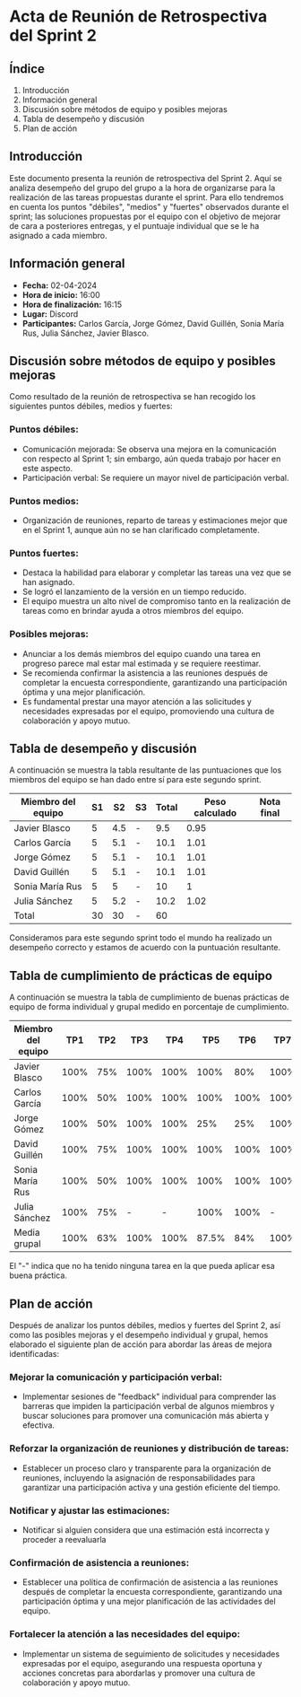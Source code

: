 # Acta de Reunión de Retrospectiva del Sprint 2

## Índice
1. Introducción
2. Información general
3. Discusión sobre métodos de equipo y posibles mejoras
4. Tabla de desempeño y discusión
5. Plan de acción

## Introducción
Este documento presenta la reunión de retrospectiva del Sprint 2. Aquí se analiza desempeño del grupo del grupo a la hora de organizarse para la realización de las tareas propuestas durante el sprint.
Para ello tendremos en cuenta los puntos "débiles", "medios" y "fuertes" observados durante el sprint; las soluciones propuestas por el equipo con el objetivo de mejorar de cara a posteriores entregas, y el puntuaje individual que se le ha asignado a cada miembro.

## Información general
- **Fecha:** 02-04-2024
- **Hora de inicio:** 16:00
- **Hora de finalización:** 16:15
- **Lugar:** Discord
- **Participantes:** Carlos García, Jorge Gómez, David Guillén, Sonia María Rus, Julia Sánchez, Javier Blasco.

## Discusión sobre métodos de equipo y posibles mejoras
Como resultado de la reunión de retrospectiva se han recogido los siguientes puntos débiles, medios y fuertes:

### Puntos débiles:
- Comunicación mejorada: Se observa una mejora en la comunicación con respecto al Sprint 1; sin embargo, aún queda trabajo por hacer en este aspecto.
- Participación verbal: Se requiere un mayor nivel de participación verbal.

### Puntos medios:
- Organización de reuniones, reparto de tareas y estimaciones mejor que en el Sprint 1, aunque aún no se han clarificado completamente.
### Puntos fuertes:
- Destaca la habilidad para elaborar y completar las tareas una vez que se han asignado.
- Se logró el lanzamiento de la versión en un tiempo reducido.
- El equipo muestra un alto nivel de compromiso tanto en la realización de tareas como en brindar ayuda a otros miembros del equipo.

### Posibles mejoras:
- Anunciar a los demás miembros del equipo cuando una tarea en progreso parece mal estar mal estimada y se requiere reestimar.
- Se recomienda confirmar la asistencia a las reuniones después de completar la encuesta correspondiente, garantizando una participación óptima y una mejor planificación.
- Es fundamental prestar una mayor atención a las solicitudes y necesidades expresadas por el equipo, promoviendo una cultura de colaboración y apoyo mutuo.

## Tabla de desempeño y discusión
A continuación se muestra la tabla resultante de las puntuaciones que los miembros del equipo se han dado entre sí para
este segundo sprint.

| Miembro del equipo | S1 | S2  | S3 | Total |  Peso calculado | Nota final
|--------------------|----|-----|----|-------|-----------------|--------------
| Javier Blasco      |  5 | 4.5 |  - |  9.5  |        0.95     |
| Carlos García      |  5 | 5.1 |  - |  10.1 |        1.01     |
| Jorge Gómez        |  5 | 5.1 |  - |  10.1 |        1.01     |
| David Guillén      |  5 | 5.1 |  - |  10.1 |        1.01     |
| Sonia María Rus    |  5 | 5   |  - |  10   |        1        |
| Julia Sánchez      |  5 | 5.2 |  - |  10.2 |        1.02     |
| Total              | 30 | 30  |  - |   60  |                 |

Consideramos para este segundo sprint todo el mundo ha realizado un desempeño correcto y estamos de acuerdo con la puntuación
resultante.

## Tabla de cumplimiento de prácticas de equipo
A continuación se muestra la tabla de cumplimiento de buenas prácticas de equipo de forma individual y grupal medido en porcentaje de cumplimiento.

| Miembro del equipo |  TP1 |  TP2 |  TP3 |  TP4 |  TP5 |  TP6 |  TP7 |
|--------------------|------|------|------|------|------|------|------|
| Javier Blasco      | 100% |  75% | 100% | 100% | 100% | 80%  | 100% |
| Carlos García      | 100% |  50% | 100% | 100% | 100% | 100% | 100% |
| Jorge Gómez        | 100% |  50% | 100% | 100% |  25% | 25%  | 100% |
| David Guillén      | 100% |  75% | 100% | 100% | 100% | 100% | 100% |
| Sonia María Rus    | 100% |  50% | 100% | 100% | 100% | 100% | 100% |
| Julia Sánchez      | 100% |  75% |   -  |   -  | 100% | 100% |  -   |
| Media grupal       | 100% |  63% | 100% | 100% | 87.5%| 84%  | 100% |

El "-" indica que no ha tenido ninguna tarea en la que pueda aplicar esa buena práctica.

## Plan de acción
Después de analizar los puntos débiles, medios y fuertes del Sprint 2, así como las posibles mejoras y el desempeño individual y grupal, hemos elaborado el siguiente plan de acción para abordar las áreas de mejora identificadas:

### Mejorar la comunicación y participación verbal:
 - Implementar sesiones de "feedback" individual para comprender las barreras que impiden la participación verbal de algunos miembros y buscar soluciones para promover una comunicación más abierta y efectiva.

### Reforzar la organización de reuniones y distribución de tareas:
- Establecer un proceso claro y transparente para la organización de reuniones, incluyendo la asignación de responsabilidades para garantizar una participación activa y una gestión eficiente del tiempo.

### Notificar y ajustar las estimaciones:
- Notificar si alguien considera que una estimación está incorrecta y proceder a reevaluarla

### Confirmación de asistencia a reuniones:
- Establecer una política de confirmación de asistencia a las reuniones después de completar la encuesta correspondiente, garantizando una participación óptima y una mejor planificación de las actividades del equipo.

### Fortalecer la atención a las necesidades del equipo:
- Implementar un sistema de seguimiento de solicitudes y necesidades expresadas por el equipo, asegurando una respuesta oportuna y acciones concretas para abordarlas y promover una cultura de colaboración y apoyo mutuo.


